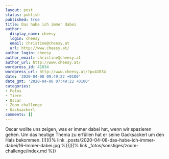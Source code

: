 ```yaml
---
layout: post
status: publish
published: true
title: Das habe ich immer dabei
author:
  display_name: cheesy
  login: cheesy
  email: christine@cheesy.at
  url: http://www.cheesy.at/
author_login: cheesy
author_email: christine@cheesy.at
author_url: http://www.cheesy.at/
wordpress_id: 41034
wordpress_url: http://www.cheesy.at/?p=41034
date: '2020-04-08 09:49:22 +0100'
date_gmt: '2020-04-08 07:49:22 +0100'
categories:
- Fotos
- Tiere
- Oscar
- Zoom challenge
- Gacksackerl
comments: []
---
```

Oscar wollte uns zeigen, was er immer dabei hat, wenn wir spazieren gehen. Um das heutige Thema zu erfüllen hat er seine Gacksackerl um den Hals bekommen.
[![]({% link _posts/2020-04-08-das-habe-ich-immer-dabei/16-Immer-dabei.jpg %})]({% link _fotos/sonstiges/zoom-challenge/index.md %})
